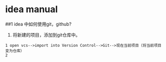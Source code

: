 # idea manual
##1 idea 中如何使用git，github?
1. 将新建的项目，添加到git仓库中。
```
1 open vcs-->import into Version Control-->Git-->现在当前项目（将当前项目变为仓库）
2
```

